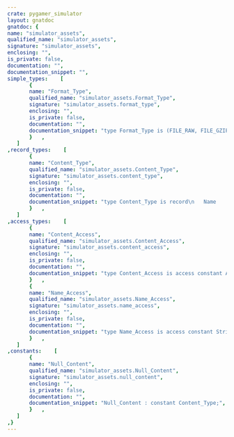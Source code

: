 ```yaml
---
crate: pygamer_simulator
layout: gnatdoc
gnatdoc: {
name: "simulator_assets",
qualified_name: "simulator_assets",
signature: "simulator_assets",
enclosing: "",
is_private: false,
documentation: "",
documentation_snippet: "",
simple_types:    [
       {
       name: "Format_Type",
       qualified_name: "simulator_assets.Format_Type",
       signature: "simulator_assets.format_type",
       enclosing: "",
       is_private: false,
       documentation: "",
       documentation_snippet: "type Format_Type is (FILE_RAW, FILE_GZIP);",
       }   ,
   ]
,record_types:    [
       {
       name: "Content_Type",
       qualified_name: "simulator_assets.Content_Type",
       signature: "simulator_assets.content_type",
       enclosing: "",
       is_private: false,
       documentation: "",
       documentation_snippet: "type Content_Type is record\n   Name    : Name_Access;\n   Content : Content_Access;\n   Modtime : Interfaces.C.long := 0;\n   Format  : Format_Type := FILE_RAW;\nend record;",
       }   ,
   ]
,access_types:    [
       {
       name: "Content_Access",
       qualified_name: "simulator_assets.Content_Access",
       signature: "simulator_assets.content_access",
       enclosing: "",
       is_private: false,
       documentation: "",
       documentation_snippet: "type Content_Access is access constant Ada.Streams.Stream_Element_Array;",
       }   ,
       {
       name: "Name_Access",
       qualified_name: "simulator_assets.Name_Access",
       signature: "simulator_assets.name_access",
       enclosing: "",
       is_private: false,
       documentation: "",
       documentation_snippet: "type Name_Access is access constant String;",
       }   ,
   ]
,constants:    [
       {
       name: "Null_Content",
       qualified_name: "simulator_assets.Null_Content",
       signature: "simulator_assets.null_content",
       enclosing: "",
       is_private: false,
       documentation: "",
       documentation_snippet: "Null_Content : constant Content_Type;",
       }   ,
   ]
,}
---
```

